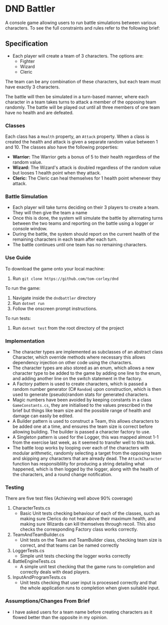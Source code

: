 # DND Battler

A console game allowing users to run battle simulations between various characters. To see the full constraints and rules refer to the following brief: 
## Specification
- Each player will create a team of 3 characters. The options are:
  - Fighter
  - Wizard
  - Cleric

The team can be any combination of these characters, but each team must have exactly 3 characters.

The battle will then be simulated in a turn-based manner, where each character in a team takes turns to attack a member of the opposing team randomly. The battle will be played out until all three members of one team have no health and are defeated.

### Classes
Each class has a `Health` property, an `Attack` property. When a class is created the health and attack is given a separate random value between 1 and 10. The classes also have the following properties:
- **Warrior:** The Warrior gets a bonus of 5 to their health regardless of the random value.
- **Wizard:** The Wizard's attack is doubled regardless of the random value but looses 1 health point when they attack.
- **Cleric:** The Cleric can heal themselves for 1 health point whenever they attack.

### Battle Simulation
- Each player will take turns deciding on their 3 players to create a team. They will then give the team a name
- Once this is done, the system will simulate the battle by alternating turns between the two teams and reporting on the battle using a logger or console window.
- During the battle, the system should report on the current health of the remaining characters in each team after each turn.
- The battle continues until one team has no remaining characters.

###  Use Guide
To download the game onto your local machine:
1. Run `git clone https://github.com/tom-corley/dnd`

To run the game:
1. Navigate inside the `dndbattler` directory
2. Run `dotnet run`
3. Follow the onscreen prompt instructions.

To run tests:
1. Run `dotnet test` from the root directory of the project

### Implementation

- The character types are implemented as subclasses of an abstract class Character, which override methods where necessary this allows dependency injection on other code using the characters.
- The character types are also stored as an enum, which allows a new character type to be added to the game by adding one line to the enum, and adding another line on the switch statement in the factory.
- A Factory pattern is used to create characters, which is passed a random number generator (C# `Random`) upon construction, which is then used to generate (pseudo)random stats for generated characters.
- Magic numbers have been avoided by keeping constants in a class `GameConstants.cs`, they are initialised to the values prescribed in the brief but things like team size and the possible range of health and damage can easily be edited.
- A Builder pattern is used to construct a Team, this allows characters to be added one at a time, and ensures the team size is correct before allowing building. The builder is passed a character factory to use.
- A Singleton pattern is used for the Logger, this was mapped almost 1-1 from the exercise last week, as it seemed to transfer well to this task.
- The battle loop works by looping over each of the characters with modular arithmetic, randomly selecting a target from the opposing team and skipping any characters that are already dead. The `AttackCharacter` function has responsiblility for producing a string detailing what happened, which is then logged by the logger, along with the health of the characters, and a round change notification.

### Testing

There are five test files (Achieving well above 90% coverage)
1. CharacterTests.cs
    - Basic Unit tests checking behaviour of each of the classes, such as making sure Clerics do not heal above their maximum health, and making sure Wizards can kill themselves through recoil. This also checks the corresponding Factory class works correctly.
2. TeamAndTeamBuilder.cs
    - Unit tests on the Team and TeamBuilder class, checking team size is correct, and that teams can be named correctly
3. LoggerTests.cs
    - Simple unit tests checking the logger works correctly
4. BattleEngineTests.cs
    - A simple unit test checking that the game runs to completion and correctly deals with dead players.
5. InputAndProgramTests.cs
    - Unit tests checking that user input is processed correctly and that the whole application runs to completion when given suitable input.

### Assumptions/Changes From Brief

- I have asked users for a team name before creating characters as it flowed better than the opposite in my opinion.



